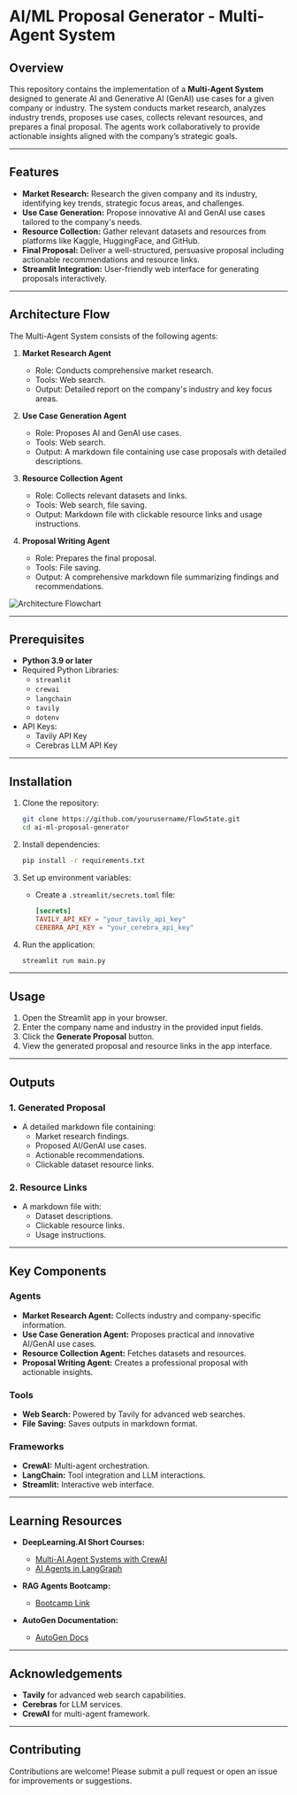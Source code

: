 # AI/ML Proposal Generator - Multi-Agent System

## Overview
This repository contains the implementation of a **Multi-Agent System** designed to generate AI and Generative AI (GenAI) use cases for a given company or industry. The system conducts market research, analyzes industry trends, proposes use cases, collects relevant resources, and prepares a final proposal. The agents work collaboratively to provide actionable insights aligned with the company’s strategic goals.

---

## Features

- **Market Research:** Research the given company and its industry, identifying key trends, strategic focus areas, and challenges.
- **Use Case Generation:** Propose innovative AI and GenAI use cases tailored to the company's needs.
- **Resource Collection:** Gather relevant datasets and resources from platforms like Kaggle, HuggingFace, and GitHub.
- **Final Proposal:** Deliver a well-structured, persuasive proposal including actionable recommendations and resource links.
- **Streamlit Integration:** User-friendly web interface for generating proposals interactively.

---

## Architecture Flow

The Multi-Agent System consists of the following agents:

1. **Market Research Agent**
   - Role: Conducts comprehensive market research.
   - Tools: Web search.
   - Output: Detailed report on the company's industry and key focus areas.

2. **Use Case Generation Agent**
   - Role: Proposes AI and GenAI use cases.
   - Tools: Web search.
   - Output: A markdown file containing use case proposals with detailed descriptions.

3. **Resource Collection Agent**
   - Role: Collects relevant datasets and links.
   - Tools: Web search, file saving.
   - Output: Markdown file with clickable resource links and usage instructions.

4. **Proposal Writing Agent**
   - Role: Prepares the final proposal.
   - Tools: File saving.
   - Output: A comprehensive markdown file summarizing findings and recommendations.

![Architecture Flowchart](path/to/flowchart.png)  

---

## Prerequisites

- **Python 3.9 or later**
- Required Python Libraries:
  - `streamlit`
  - `crewai`
  - `langchain`
  - `tavily`
  - `dotenv`
- API Keys:
  - Tavily API Key
  - Cerebras LLM API Key

---

## Installation

1. Clone the repository:
   ```bash
   git clone https://github.com/yourusername/FlowState.git
   cd ai-ml-proposal-generator
   ```

2. Install dependencies:
   ```bash
   pip install -r requirements.txt
   ```

3. Set up environment variables:
   - Create a `.streamlit/secrets.toml` file:
     ```toml
     [secrets]
     TAVILY_API_KEY = "your_tavily_api_key"
     CEREBRA_API_KEY = "your_cerebra_api_key"
     ```

4. Run the application:
   ```bash
   streamlit run main.py
   ```

---

## Usage

1. Open the Streamlit app in your browser.
2. Enter the company name and industry in the provided input fields.
3. Click the **Generate Proposal** button.
4. View the generated proposal and resource links in the app interface.

---

## Outputs

### 1. Generated Proposal
- A detailed markdown file containing:
  - Market research findings.
  - Proposed AI/GenAI use cases.
  - Actionable recommendations.
  - Clickable dataset resource links.

### 2. Resource Links
- A markdown file with:
  - Dataset descriptions.
  - Clickable resource links.
  - Usage instructions.

---

## Key Components

### Agents
- **Market Research Agent:** Collects industry and company-specific information.
- **Use Case Generation Agent:** Proposes practical and innovative AI/GenAI use cases.
- **Resource Collection Agent:** Fetches datasets and resources.
- **Proposal Writing Agent:** Creates a professional proposal with actionable insights.

### Tools
- **Web Search:** Powered by Tavily for advanced web searches.
- **File Saving:** Saves outputs in markdown format.

### Frameworks
- **CrewAI:** Multi-agent orchestration.
- **LangChain:** Tool integration and LLM interactions.
- **Streamlit:** Interactive web interface.

---


## Learning Resources

- **DeepLearning.AI Short Courses:**
  - [Multi-AI Agent Systems with CrewAI](https://www.deeplearning.ai/short-courses/multi-ai-agent-systems-with-crewai/)
  - [AI Agents in LangGraph](https://www.deeplearning.ai/short-courses/ai-agents-in-langgraph/)

- **RAG Agents Bootcamp:**
  - [Bootcamp Link](https://aiplanet.com/courses/rag-agents-bootcamp)

- **AutoGen Documentation:**
  - [AutoGen Docs](https://microsoft.github.io/autogen/docs/Getting-Started/)

---

## Acknowledgements

- **Tavily** for advanced web search capabilities.
- **Cerebras** for LLM services.
- **CrewAI** for multi-agent framework.

---

## Contributing

Contributions are welcome! Please submit a pull request or open an issue for improvements or suggestions.

